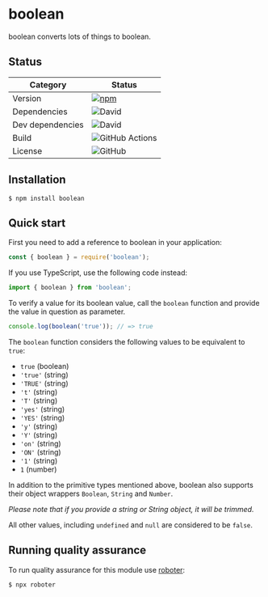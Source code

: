 # boolean

boolean converts lots of things to boolean.

## Status

| Category         | Status                                                                                                                                     |
| ---------------- | ------------------------------------------------------------------------------------------------------------------------------------------ |
| Version          | [![npm](https://img.shields.io/npm/v/boolean)](https://www.npmjs.com/package/boolean)                                                      |
| Dependencies     | ![David](https://img.shields.io/david/thenativeweb/boolean)                                                                                |
| Dev dependencies | ![David](https://img.shields.io/david/dev/thenativeweb/boolean)                                                                            |
| Build            | ![GitHub Actions](https://github.com/thenativeweb/boolean/workflows/Release/badge.svg?branch=main) |
| License          | ![GitHub](https://img.shields.io/github/license/thenativeweb/boolean)                                                                      |

## Installation

```shell
$ npm install boolean
```

## Quick start

First you need to add a reference to boolean in your application:

```javascript
const { boolean } = require('boolean');
```

If you use TypeScript, use the following code instead:

```typescript
import { boolean } from 'boolean';
```

To verify a value for its boolean value, call the `boolean` function and provide the value in question as parameter.

```javascript
console.log(boolean('true')); // => true
```

The `boolean` function considers the following values to be equivalent to `true`:

-   `true` (boolean)
-   `'true'` (string)
-   `'TRUE'` (string)
-   `'t'` (string)
-   `'T'` (string)
-   `'yes'` (string)
-   `'YES'` (string)
-   `'y'` (string)
-   `'Y'` (string)
-   `'on'` (string)
-   `'ON'` (string)
-   `'1'` (string)
-   `1` (number)

In addition to the primitive types mentioned above, boolean also supports their object wrappers `Boolean`, `String` and `Number`.

_Please note that if you provide a string or String object, it will be trimmed._

All other values, including `undefined` and `null` are considered to be `false`.

## Running quality assurance

To run quality assurance for this module use [roboter](https://www.npmjs.com/package/roboter):

```shell
$ npx roboter
```

